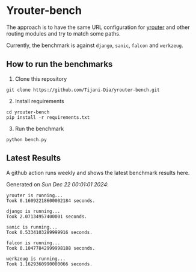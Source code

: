 # Yrouter-bench

The approach is to have the same URL configuration for [yrouter](https://github.com/Tijani-Dia/yrouter) and other routing modules and try to match some paths.

Currently, the benchmark is against `django`, `sanic`, `falcon` and `werkzeug`.

## How to run the benchmarks

1. Clone this repository

```shell
git clone https://github.com/Tijani-Dia/yrouter-bench.git
```

2. Install requirements

```shell
cd yrouter-bench
pip install -r requirements.txt
```

3. Run the benchmark

```shell
python bench.py
```

## Latest Results

A github action runs weekly and shows the latest benchmark results here.

Generated on *Sun Dec 22 00:01:01 2024*:

```shell
yrouter is running...
Took 0.16092218600002184 seconds.

django is running...
Took 2.07134957400001 seconds.

sanic is running...
Took 0.5334103289999916 seconds.

falcon is running...
Took 0.10477842999998188 seconds.

werkzeug is running...
Took 1.1629360990000066 seconds.

```